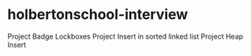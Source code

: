 # holbertonschool-interview
Project Badge Lockboxes
Project Insert in sorted linked list
Project Heap Insert

